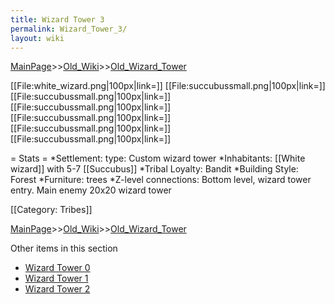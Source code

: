 ```yaml
---
title: Wizard Tower 3
permalink: Wizard_Tower_3/
layout: wiki
---
```


[MainPage](/keeperrl_wiki/ "wikilink")>>[Old_Wiki](/keeperrl_wiki/Old_Wiki "wikilink")>>[Old_Wizard_Tower](/keeperrl_wiki/Old_Wizard_Tower "wikilink")

[[File:white_wizard.png|100px|link=]]
[[File:succubussmall.png|100px|link=]]
[[File:succubussmall.png|100px|link=]]
[[File:succubussmall.png|100px|link=]]
[[File:succubussmall.png|100px|link=]]
[[File:succubussmall.png|100px|link=]]
[[File:succubussmall.png|100px|link=]]

= Stats =
*Settlement: type: Custom wizard tower 
*Inhabitants: [[White wizard]] with 5-7 [[Succubus]]
*Tribal Loyalty: Bandit 
*Building Style: Forest
*Furniture: trees 
*Z-level connections: Bottom level, wizard tower entry. Main enemy 20x20 wizard tower

[[Category: Tribes]]

[MainPage](/keeperrl_wiki/ "wikilink")>>[Old_Wiki](/keeperrl_wiki/Old_Wiki "wikilink")>>[Old_Wizard_Tower](/keeperrl_wiki/Old_Wizard_Tower "wikilink")

Other items in this section
-    [Wizard Tower 0](/keeperrl_wiki/Wizard_Tower_0 "wikilink")
-    [Wizard Tower 1](/keeperrl_wiki/Wizard_Tower_1 "wikilink")
-    [Wizard Tower 2](/keeperrl_wiki/Wizard_Tower_2 "wikilink")
